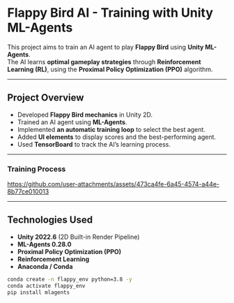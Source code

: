 # Flappy Bird AI - Training with Unity ML-Agents

This project aims to train an AI agent to play **Flappy Bird** using **Unity ML-Agents**.  
The AI learns **optimal gameplay strategies** through **Reinforcement Learning (RL)**, using the **Proximal Policy Optimization (PPO)** algorithm.

---

## **Project Overview**

- Developed **Flappy Bird mechanics** in Unity 2D.
- Trained an AI agent using **ML-Agents**.
- Implemented **an automatic training loop** to select the best agent.
- Added **UI elements** to display scores and the best-performing agent.
- Used **TensorBoard** to track the AI’s learning process.

---
### **Training Process**

https://github.com/user-attachments/assets/473ca4fe-6a45-4574-a44e-8b77ce010013



---

## **Technologies Used**
- **Unity 2022.6** (2D Built-in Render Pipeline)
- **ML-Agents 0.28.0**
- **Proximal Policy Optimization (PPO)**
- **Reinforcement Learning**
- **Anaconda / Conda**
```sh
conda create -n flappy_env python=3.8 -y
conda activate flappy_env
pip install mlagents
